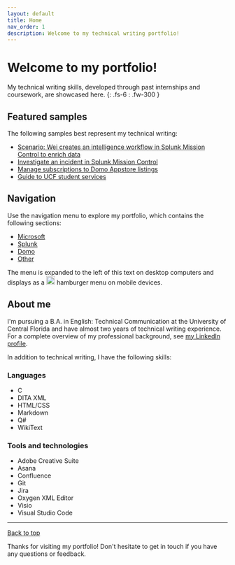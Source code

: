 ```yaml
---
layout: default
title: Home
nav_order: 1
description: Welcome to my technical writing portfolio!
---
```


# Welcome to my portfolio!

My technical writing skills, developed through past internships and coursework, are showcased here.
{: .fs-6 : .fw-300 }

## Featured samples

The following samples best represent my technical writing:

- [Scenario: Wei creates an intelligence workflow in Splunk Mission Control to enrich data](/portfolio/splunk/mission-control/enrich-data)
- [Investigate an incident in Splunk Mission Control](/portfolio/splunk/mission-control/investigate-incidents)
- [Manage subscriptions to Domo Appstore listings](/portfolio/domo/manage-subscriptions)
- [Guide to UCF student services](/portfolio/other/freshmen-services.pdf)

## Navigation 

Use the navigation menu to explore my portfolio, which contains the following sections:

- [Microsoft](/portfolio/microsoft)
- [Splunk](/portfolio/splunk)
- [Domo](/portfolio/domo)
- [Other](/portfolio/other)

The menu is expanded to the left of this text on desktop computers and displays as a <img src="https://github.com/haileytapia/portfolio/assets/78626762/d3f823ac-7ddd-40da-88e5-2ca5b7f4f22b" width="20"> hamburger menu on mobile devices.

## About me

I'm pursuing a B.A. in English: Technical Communication at the University of Central Florida and have almost two years of technical writing experience. For a complete overview of my professional background, see [my LinkedIn profile](https://www.linkedin.com/in/haileytapia/).

In addition to technical writing, I have the following skills:

### Languages

- C
- DITA XML
- HTML/CSS
- Markdown
- Q#
- WikiText

### Tools and technologies

- Adobe Creative Suite
- Asana
- Confluence
- Git
- Jira
- Oxygen XML Editor
- Visio
- Visual Studio Code

---

[Back to top](#top)

Thanks for visiting my portfolio! Don't hesitate to get in touch if you have any questions or feedback.
